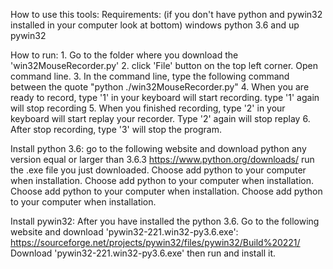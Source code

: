 How to use this tools:
Requirements: (if you don't have python and pywin32 installed in your computer look at bottom)
    windows
    python 3.6 and up
    pywin32
    
How to run:
    1. Go to the folder where you download the 'win32MouseRecorder.py'
    2. click 'File' button on the top left corner. Open command line.
    3. In the command line, type the following command between the quote "python ./win32MouseRecorder.py" 
    4. When you are ready to record, type '1' in your keyboard will start recording. type '1' again will stop recording
    5. When you finished recording, type '2' in your keyboard will start replay your recorder. Type '2' again will stop replay
    6. After stop recording, type '3' will stop the program.
    
    
Install python 3.6: go to the following website and download python any version equal or larger than 3.6.3
                    https://www.python.org/downloads/
                    run the .exe file you just downloaded. Choose add python to your computer when installation.
                    Choose add python to your computer when installation. Choose add python to your computer when installation.
                    Choose add python to your computer when installation.
                    
Install pywin32: After you have installed the python 3.6. Go to the following website and download 'pywin32-221.win32-py3.6.exe':
                https://sourceforge.net/projects/pywin32/files/pywin32/Build%20221/
                Download 'pywin32-221.win32-py3.6.exe' then run and install it. 